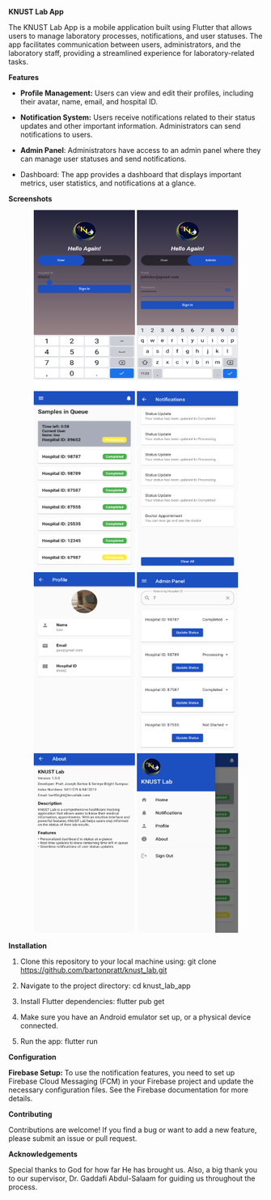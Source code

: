 ******KNUST Lab App******

The KNUST Lab App is a mobile application built using Flutter that allows users to manage laboratory processes, notifications, and user statuses. The app facilitates communication between users, administrators, and the laboratory staff, providing a streamlined experience for laboratory-related tasks.

**Features**
* **Profile Management:** Users can view and edit their profiles, including their avatar, name, email, and hospital ID.

* **Notification System:** Users receive notifications related to their status updates and other important information. Administrators can send notifications to users.

* **Admin Panel**: Administrators have access to an admin panel where they can manage user statuses and send notifications.

* Dashboard: The app provides a dashboard that displays important metrics, user statistics, and notifications at a glance.

****Screenshots****
<div align="center">
  <img src="assets/images/user_signin.png" alt="User Sign in" width="200" height="355">
  <img src="assets/images/admin_signin.png" alt="Admin Sign in" width="200" height="355">
  <img src="assets/images/dashboard.png" alt="User Dashboard" width="200" height="355">
  <img src="assets/images/notifications.png" alt="Notification" width="200" height="355">
  <img src="assets/images/profile.png" alt="Profile" width="200" height="355">
  <img src="assets/images/admin_panel.png" alt="Admin Panel" width="200" height="355">
  <img src="assets/images/about.png" alt="About" width="200" height="355">
  <img src="assets/images/nav_drawer.png" alt="Nav Drawer" width="200" height="355">
</div>



****Installation****
1. Clone this repository to your local machine using:
   git clone https://github.com/bartonpratt/knust_lab.git


3. Navigate to the project directory:
   cd knust_lab_app
   
4. Install Flutter dependencies:
   flutter pub get

5. Make sure you have an Android emulator set up, or a physical device connected.
  
6. Run the app:
   flutter run

****Configuration****

**Firebase Setup:** To use the notification features, you need to set up Firebase Cloud Messaging (FCM) in your Firebase project and update the necessary configuration files. See the Firebase documentation for more details.

****Contributing****

Contributions are welcome! If you find a bug or want to add a new feature, please submit an issue or pull request.

****Acknowledgements****

Special thanks to God for how far He has brought us.
Also, a big thank you to our supervisor, Dr. Gaddafi Abdul-Salaam for guiding us throughout the process.
